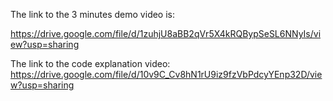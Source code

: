 The link to the 3 minutes demo video is:

https://drive.google.com/file/d/1zuhjU8aBB2qVr5X4kRQBypSeSL6NNyIs/view?usp=sharing

The link to the code explanation video:
https://drive.google.com/file/d/10v9C_Cv8hN1rU9iz9fzVbPdcyYEnp32D/view?usp=sharing
